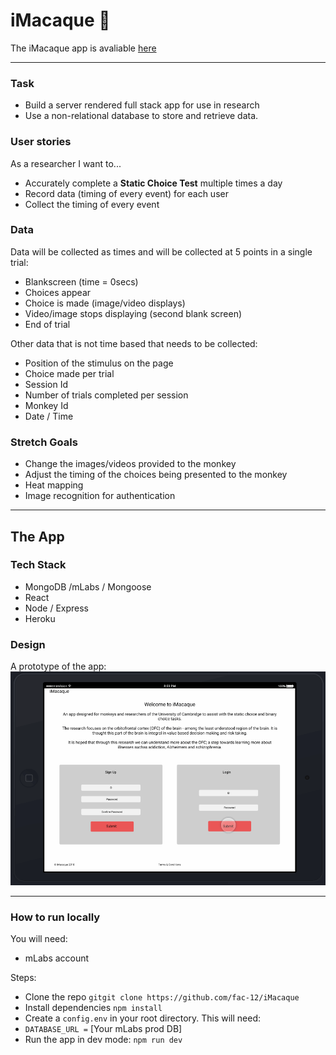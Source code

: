 # iMacaque :monkey:

The iMacaque app is avaliable [here](https://imacaque.herokuapp.com/)

---

### Task

* Build a server rendered full stack app for use in research
* Use a non-relational database to store and retrieve data.

### User stories

As a researcher I want to...

* Accurately complete a **Static Choice Test** multiple times a day
* Record data (timing of every event) for each user
* Collect the timing of every event

### Data

Data will be collected as times and will be collected at 5 points in a single trial:

* Blankscreen (time = 0secs)
* Choices appear
* Choice is made (image/video displays)
* Video/image stops displaying (second blank screen)
* End of trial

Other data that is not time based that needs to be collected:

* Position of the stimulus on the page
* Choice made per trial
* Session Id
* Number of trials completed per session
* Monkey Id
* Date / Time

### Stretch Goals

* Change the images/videos provided to the monkey
* Adjust the timing of the choices being presented to the monkey
* Heat mapping
* Image recognition for authentication

---

## The App

### Tech Stack

* MongoDB /mLabs / Mongoose
* React
* Node / Express
* Heroku

### Design

A prototype of the app:
![LWDemo](client/src/assets/iMacaque.gif)

---

### How to run locally

You will need:

* mLabs account

Steps:

* Clone the repo `gitgit clone https://github.com/fac-12/iMacaque`
* Install dependencies `npm install`
* Create a `config.env` in your root directory. This will need:
* `DATABASE_URL =` [Your mLabs prod DB]
* Run the app in dev mode: `npm run dev`
